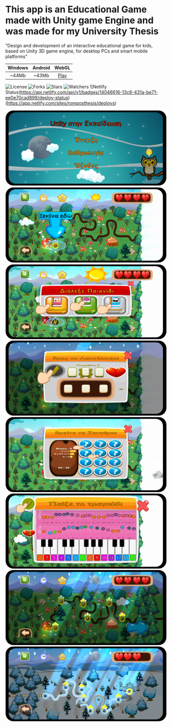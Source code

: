# This app is an Educational Game made with Unity game Engine and was made for my University Thesis

“Design and development of an interactive educational game for kids, based on Unity 3D game engine,
for desktop PCs and smart mobile platforms”

**Windows** | **Android** | **WebGL**
:--------:  | :--------:  | :--------:
  ~44Mb     |   ~43Mb     |  [Play](https://romposthesis.netlify.app/)

![License](https://img.shields.io/github/license/Rompos/Thesis.svg)
![Forks](https://img.shields.io/github/forks/Rompos/Thesis.svg)
![Stars](https://img.shields.io/github/stars/Rompos/Thesis.svg)
![Watchers](https://img.shields.io/github/watchers/Rompos/Thesis.svg)
![Netlify Status(https://api.netlify.com/api/v1/badges/14046616-13c6-431a-be71-ee0e70cad899/deploy-status)(https://app.netlify.com/sites/romposthesis/deploys)

![Intro](Images/Intro.png)
![FirstLevel](Images/FirstLevel.png)
![MiniGames](Images/mini_games.png)
![Math](Images/maths.png)
![Memory](Images/memory.png)
![Music](Images/music.png)
![NightLevel1](Images/night.png)
![NightLevel2](Images/night2.png)

